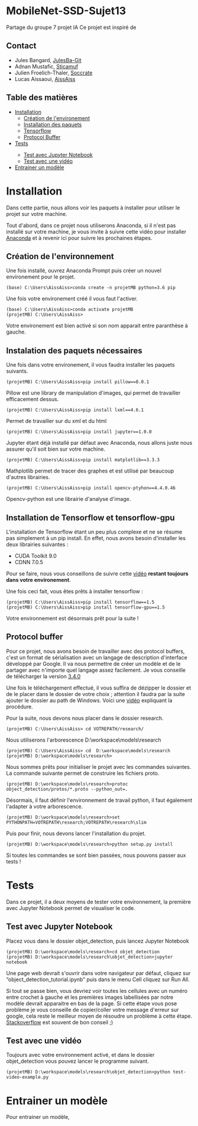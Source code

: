 # MobileNet-SSD-Sujet13
Partage du groupe 7 projet IA 
Ce projet est inspiré de 

## Contact 

* Jules Bangard, [JulesBa-Git](https://github.com/JulesBa-Git) 
* Adnan Mustafic, [Sticamuf](https://github.com/Sticamuf) 
* Julien Froelich-Thaler, [Soccrate](https://github.com/Soccrate)
* Lucas Aissaoui, [AissAiss](https://github.com/AissAiss)

## Table des matières 

<ul>
	<li><a href="#Install">Installation</a>
        <ul>
            <li><a href="creatoin">Création de l'environement</a></li>
            <li><a href="paquets">Installation des paquets</a></li>
            <li><a href="tf">Tensorflow</a></li>
            <li><a href="protoc">Protocol Buffer</a></li>
        </ul>
    </li>
    <li><a href="#Test">Tests</a></li>
        <ul>
            <li><a href="jupyter">Test avec Jupyter Notebook</a></li>
            <li><a href="video">Test avec une vidéo</a></li>
        </ul>
    <li><a href='#Entrainer'>Entrainer un modèle</a></li>
    
</ul>


# Installation
<a id='Installation'></a>

Dans cette partie, nous allons voir les paquets à installer pour utiliser le projet sur votre machine. 

Tout d'abord, dans ce projet nous utiliserons Anaconda, si il n'est pas installé sur votre machine, je vous invite à suivre cette vidéo pour installer [Anaconda](https://www.youtube.com/watch?v=jaw5FhWx2Bk&ab_channel=MachineLearnia) et à revenir ici pour suivre les prochaines étapes.

## Création de l'environnement 
<a href='creatoin'></a>

Une fois installé, ouvrez Anaconda Prompt puis créer un nouvel environement pour le projet. 

```shell 
(base) C:\Users\AissAiss>conda create -n projetMB python=3.6 pip 
```
Une fois votre environement créé il vous faut l'activer. 

```shell 
(base) C:\Users\AissAiss>conda activate projetMB
(projetMB) C:\Users\AissAiss>
```
Votre environement est bien activé si son nom apparait entre paranthèse à gauche.

## Instalation des paquets nécessaires
<a href='paquets'></a>

Une fois dans votre environement, il vous faudra installer les paquets suivants.

```shell 
(projetMB) C:\Users\AissAiss>pip install pillow==8.0.1
```
Pillow est une library de manipulation d'images, qui permet de travailler efficacement dessus.

```shell 
(projetMB) C:\Users\AissAiss>pip install lxml==4.6.1
```
Permet de travailler sur du xml et du html

```shell 
(projetMB) C:\Users\AissAiss>pip install jupyter==1.0.0
```
Jupyter étant déjà installé par défaut avec Anaconda, nous allons juste nous assurer qu'il soit bien sur votre machine. 

```shell 
(projetMB) C:\Users\AissAiss>pip install matplotlib==3.3.3
```
Mathplotlib permet de tracer des graphes et est utilisé par beaucoup d'autres librairies.

```shell 
(projetMB) C:\Users\AissAiss>pip install opencv-ptyhon==4.4.0.46
```
Opencv-python est une librairie d'analyse d'image. 

## Installation de Tensorflow et tensorflow-gpu
<a href='tf'></a>

L'installation de Tensorflow étant un peu plus complexe et ne se résume pas simplement à un pip install. En effet, nous avons besoin d'installer les deux librairies suivantes :  

<ul>
    <li><a>CUDA Toolkit 9.0</a></li>
    <li><a>CDNN 7.0.5</a></li>
</ul>

Pour se faire, nous vous conseillons de suivre cette [vidéo](https://www.youtube.com/watch?v=uIm3DMprk7M&t=113s&ab_channel=MarkJay) **restant toujours dans votre environement**. 

Une fois ceci fait, vous êtes prêts à installer tensorflow : 
```shell 
(projetMB) C:\Users\AissAiss>pip install tensorflow==1.5
(projetMB) C:\Users\AissAiss>pip install tensorflow-gpu==1.5
```

Votre environnement est désormais prêt pour la suite ! 

## Protocol buffer
<a href='protoc'></a>

Pour ce projet, nous avons besoin de travailler avec des protocol buffers, c'est un format de sérialisation avec un langage de description d'interface développé par Google. Il va nous permettre de créer un modèle et de le partager avec n'importe quel langage assez facilement. 
Je vous conseille de télécharger la version [3.4.0](https://github.com/google/protobuf/releases/download/v3.4.0/protoc-3.4.0-win32.zip)

Une fois le téléchargement effectué, il vous suffira de dézipper le dossier et de le placer dans le dossier de votre choix ; attention il faudra par la suite ajouter le dossier au path de Windows. Voici une [vidéo](https://www.youtube.com/watch?v=XkErKaltd6E&ab_channel=ThinkSalesforce) expliquant la procédure. 

Pour la suite, nous devons nous placer dans le dossier research. 

```shell 
(projetMB) C:\Users\AissAiss> cd VOTREPATH/research/
```

Nous utiliserons l'arborescence D:\workspace\models\research

```shell 
(projetMB) C:\Users\AissAiss> cd  D:\workspace\models\research
(projetMB) D:\workspace\models\research>
```

Nous sommes prêts pour initialiser le projet avec les commandes suivantes.
La commande suivante permet de construire les fichiers proto. 

```shell 
(projetMB) D:\workspace\models\research>protoc object_detection/protos/*.proto --python_out=.
```

Désormais, il faut définir l'environnement de travail python, il faut également l'adapter à votre arborescence. 

```shell 
(projetMB) D:\workspace\models\research>set PYTHONPATH=VOTREPATH\research;VOTREPATH\research\slim
```

Puis pour finir, nous devons lancer l'installation du projet. 

```shell 
(projetMB) D:\workspace\models\research>python setup.py install
```

Si toutes les commandes se sont bien passées, nous pouvons passer aux tests ! 

# Tests
<a id='Test'></a>

Dans ce projet, il a deux moyens de tester votre environnement, la première avec Jupyter Notebook permet de visualiser le code. 

## Test avec Jupyter Notebook 
<a href='jupyter'></a>

Placez vous dans le dossier objet_detection, puis lancez Jupyter Notebook 

```shell 
(projetMB) D:\workspace\models\research>cd objet_detection
(projetMB) D:\workspace\models\research\objet_detection>jupyter notebook
```
Une page web devrait s'ouvrir dans votre navigateur par défaut, cliquez sur “object_detection_tutorial.ipynb” puis dans le menu Cell cliquez sur Run All. 

Si tout se passe bien, vous devriez voir toutes les cellules avec un numéro entre crochet à gauche et les premières images labellisées par notre modèle devrait apparaitre en bas de la page. Si cette étape vous pose problème je vous conseille de copier/coller votre message d'erreur sur google, cela reste le meilleur moyen de résoudre un problème à cette étape. [Stackoverflow](https://stackoverflow.com/) est souvent de bon conseil ;)

## Test avec une vidéo  
<a href='video'></a>

Toujours avec votre environnement activé, et dans le dossier objet_detection vous pouvez lancer le programme suivant. 

```shell 
(projetMB) D:\workspace\models\research\objet_detection>python test-video-example.py
```

# Entrainer un modèle 
<a href="Entrainer"></a>

Pour entrainer un modèle,




